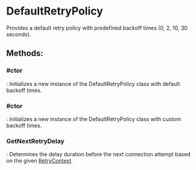 # DefaultRetryPolicy

Provides a default retry policy with predefined backoff times (0, 2, 10, 30 seconds). 


## **Methods**:

### **#ctor**
: Initializes a new instance of the DefaultRetryPolicy class with default backoff times. 

### **#ctor**
: Initializes a new instance of the DefaultRetryPolicy class with custom backoff times. 

### **GetNextRetryDelay**
: Determines the delay duration before the next connection attempt based on the given [RetryContext](../SignalR/RetryContext.md). 